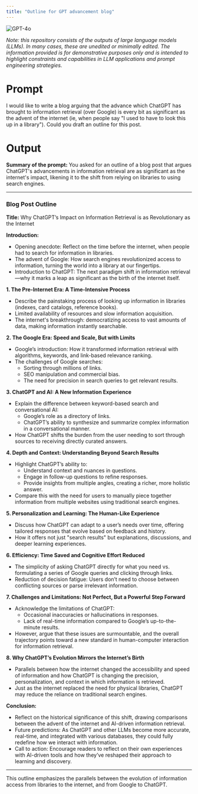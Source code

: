 ```yaml
---
title: "Outline for GPT advancement blog"
---
```

![GPT-4o](https://img.shields.io/badge/GPT--4o-3333FF?style=for-the-badge&logo=openai&logoColor=white)



*Note: this repository consists of the outputs of large language models (LLMs). In many cases, these are unedited or minimally edited. The information provided is for demonstrative purposes only and is intended to highlight constraints and capabilities in LLM applications and prompt engineering strategies.*


# Prompt

I would like to write a blog arguing that the advance which ChatGPT has brought to information retrieval (over Google) is every bit as significant as the advent of the internet (ie, when people say "I used to have to look this up in a library"). Could you draft an outline for this post.

# Output
**Summary of the prompt:** You asked for an outline of a blog post that argues ChatGPT's advancements in information retrieval are as significant as the internet's impact, likening it to the shift from relying on libraries to using search engines.

---

### Blog Post Outline

**Title:**
Why ChatGPT’s Impact on Information Retrieval is as Revolutionary as the Internet

**Introduction:**
- Opening anecdote: Reflect on the time before the internet, when people had to search for information in libraries.
- The advent of Google: How search engines revolutionized access to information, turning the world into a library at our fingertips.
- Introduction to ChatGPT: The next paradigm shift in information retrieval—why it marks a leap as significant as the birth of the internet itself.

**1. The Pre-Internet Era: A Time-Intensive Process**
- Describe the painstaking process of looking up information in libraries (indexes, card catalogs, reference books).
- Limited availability of resources and slow information acquisition.
- The internet's breakthrough: democratizing access to vast amounts of data, making information instantly searchable.

**2. The Google Era: Speed and Scale, But with Limits**
- Google’s introduction: How it transformed information retrieval with algorithms, keywords, and link-based relevance ranking.
- The challenges of Google searches:
   - Sorting through millions of links.
   - SEO manipulation and commercial bias.
   - The need for precision in search queries to get relevant results.

**3. ChatGPT and AI: A New Information Experience**
- Explain the difference between keyword-based search and conversational AI:
   - Google’s role as a directory of links.
   - ChatGPT’s ability to synthesize and summarize complex information in a conversational manner.
- How ChatGPT shifts the burden from the user needing to sort through sources to receiving directly curated answers.
  
**4. Depth and Context: Understanding Beyond Search Results**
- Highlight ChatGPT’s ability to:
   - Understand context and nuances in questions.
   - Engage in follow-up questions to refine responses.
   - Provide insights from multiple angles, creating a richer, more holistic answer.
- Compare this with the need for users to manually piece together information from multiple websites using traditional search engines.

**5. Personalization and Learning: The Human-Like Experience**
- Discuss how ChatGPT can adapt to a user’s needs over time, offering tailored responses that evolve based on feedback and history.
- How it offers not just "search results" but explanations, discussions, and deeper learning experiences.

**6. Efficiency: Time Saved and Cognitive Effort Reduced**
- The simplicity of asking ChatGPT directly for what you need vs. formulating a series of Google queries and clicking through links.
- Reduction of decision fatigue: Users don’t need to choose between conflicting sources or parse irrelevant information.

**7. Challenges and Limitations: Not Perfect, But a Powerful Step Forward**
- Acknowledge the limitations of ChatGPT:
   - Occasional inaccuracies or hallucinations in responses.
   - Lack of real-time information compared to Google’s up-to-the-minute results.
- However, argue that these issues are surmountable, and the overall trajectory points toward a new standard in human-computer interaction for information retrieval.

**8. Why ChatGPT’s Evolution Mirrors the Internet’s Birth**
- Parallels between how the internet changed the accessibility and speed of information and how ChatGPT is changing the precision, personalization, and context in which information is retrieved.
- Just as the internet replaced the need for physical libraries, ChatGPT may reduce the reliance on traditional search engines.

**Conclusion:**
- Reflect on the historical significance of this shift, drawing comparisons between the advent of the internet and AI-driven information retrieval.
- Future predictions: As ChatGPT and other LLMs become more accurate, real-time, and integrated with various databases, they could fully redefine how we interact with information.
- Call to action: Encourage readers to reflect on their own experiences with AI-driven tools and how they’ve reshaped their approach to learning and discovery.

---

This outline emphasizes the parallels between the evolution of information access from libraries to the internet, and from Google to ChatGPT.
